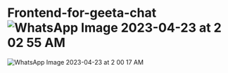 # Frontend-for-geeta-chat![WhatsApp Image 2023-04-23 at 2 02 55 AM](https://github.com/Atharvakarekar/Frontend-for-geeta-chat/assets/91048746/bc8cb3cb-cfda-4e7b-ab66-26ebd3eb25a6)
![WhatsApp Image 2023-04-23 at 2 00 17 AM](https://github.com/Atharvakarekar/Frontend-for-geeta-chat/assets/91048746/9ac15fbb-4613-48fa-836a-d15e74944bae)
